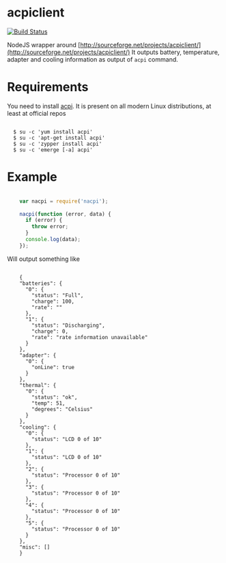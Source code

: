 # acpiclient

[![Build Status](https://travis-ci.org/vodolaz095/acpiclient.svg)](https://travis-ci.org/vodolaz095/acpiclient)

NodeJS wrapper around [http://sourceforge.net/projects/acpiclient/](http://sourceforge.net/projects/acpiclient/)
It outputs battery, temperature, adapter and cooling information as output of `acpi` command.

# Requirements
You need to install [acpi](http://sourceforge.net/projects/acpiclient/).
It is present on all modern Linux distributions, at least at official repos 

```shell

  $ su -c 'yum install acpi'
  $ su -c 'apt-get install acpi'
  $ su -c 'zypper install acpi'
  $ su -c 'emerge [-a] acpi'

```



# Example

```javascript

    var nacpi = require('nacpi');
    
    nacpi(function (error, data) {
      if (error) {
        throw error;
      }
      console.log(data);
    });
```

Will output something like

```

    {
    "batteries": {
      "0": {
        "status": "Full",
        "charge": 100,
        "rate": ""
      },
      "1": {
        "status": "Discharging",
        "charge": 0,
        "rate": "rate information unavailable"
      }
    },
    "adapter": {
      "0": {
        "onLine": true
      }
    },
    "thermal": {
      "0": {
        "status": "ok",
        "temp": 51,
        "degrees": "Celsius"
      }
    },
    "cooling": {
      "0": {
        "status": "LCD 0 of 10"
      },
      "1": {
        "status": "LCD 0 of 10"
      },
      "2": {
        "status": "Processor 0 of 10"
      },
      "3": {
        "status": "Processor 0 of 10"
      },
      "4": {
        "status": "Processor 0 of 10"
      },
      "5": {
        "status": "Processor 0 of 10"
      }
    },
    "misc": []
    }

```